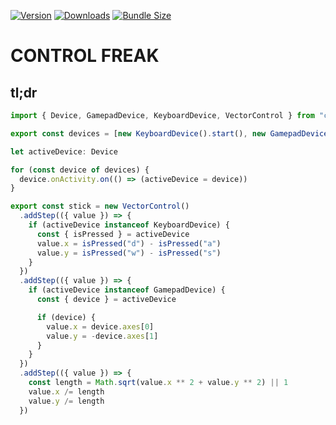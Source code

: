 [![Version](https://img.shields.io/npm/v/controlfreak)](https://www.npmjs.com/package/controlfreak)
[![Downloads](https://img.shields.io/npm/dt/controlfreak.svg)](https://www.npmjs.com/package/controlfreak)
[![Bundle Size](https://img.shields.io/bundlephobia/min/controlfreak?label=bundle%20size)](https://bundlephobia.com/result?p=controlfreak)

# CONTROL FREAK

## tl;dr

```ts
import { Device, GamepadDevice, KeyboardDevice, VectorControl } from "controlfreak"

export const devices = [new KeyboardDevice().start(), new GamepadDevice().start()]

let activeDevice: Device

for (const device of devices) {
  device.onActivity.on(() => (activeDevice = device))
}

export const stick = new VectorControl()
  .addStep(({ value }) => {
    if (activeDevice instanceof KeyboardDevice) {
      const { isPressed } = activeDevice
      value.x = isPressed("d") - isPressed("a")
      value.y = isPressed("w") - isPressed("s")
    }
  })
  .addStep(({ value }) => {
    if (activeDevice instanceof GamepadDevice) {
      const { device } = activeDevice

      if (device) {
        value.x = device.axes[0]
        value.y = -device.axes[1]
      }
    }
  })
  .addStep(({ value }) => {
    const length = Math.sqrt(value.x ** 2 + value.y ** 2) || 1
    value.x /= length
    value.y /= length
  })
```
